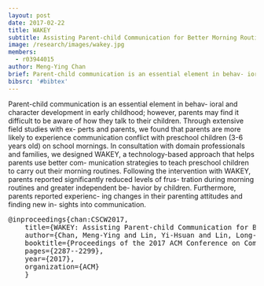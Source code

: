 ```yaml
---
layout: post
date: 2017-02-22
title: WAKEY
subtitle: Assisting Parent-child Communication for Better Morning Routines
image: /research/images/wakey.jpg
members:
  - r03944015
author: Meng-Ying Chan
brief: Parent-child communication is an essential element in behav- ioral and character development in early childhood; however, parents may find it difficult to be aware of how they talk to their children. Through extensive field studies with ex- perts and parents, we found that parents are more likely to experience communication conflict with preschool children (3-6 years old) on school mornings. In consultation with domain professionals and families, we designed WAKEY, a technology-based approach that helps parents use better com- munication strategies to teach preschool children to carry out their morning routines. Following the intervention with WAKEY, parents reported significantly reduced levels of frus- tration during morning routines and greater independent be- havior by children. Furthermore, parents reported experienc- ing changes in their parenting attitudes and finding new in- sights into communication.
bibsrc: '#bibtex'
---
```



<p>Parent-child communication is an essential element in behav- ioral and character development in early childhood; however, parents may find it difficult to be aware of how they talk to their children. Through extensive field studies with ex- perts and parents, we found that parents are more likely to experience communication conflict with preschool children (3-6 years old) on school mornings. In consultation with domain professionals and families, we designed WAKEY, a technology-based approach that helps parents use better com- munication strategies to teach preschool children to carry out their morning routines. Following the intervention with WAKEY, parents reported significantly reduced levels of frus- tration during morning routines and greater independent be- havior by children. Furthermore, parents reported experienc- ing changes in their parenting attitudes and finding new in- sights into communication. </p>
<p></p>


<pre id="bibtex">@inproceedings{chan:CSCW2017,
    title={WAKEY: Assisting Parent-child Communication for Better Morning Routines},
    author={Chan, Meng-Ying and Lin, Yi-Hsuan and Lin, Long-Fei and Lin, Ting-Wei and Hsu, Wei-Che and Chang, Chia-yu and Liu, Rui and Chang, Ko-Yu and Lin, Min-hua and Hsu, Jane Yung-jen},
    booktitle={Proceedings of the 2017 ACM Conference on Computer Supported Cooperative Work and Social Computing},
    pages={2287--2299},
    year={2017},
    organization={ACM}
    }
</pre>